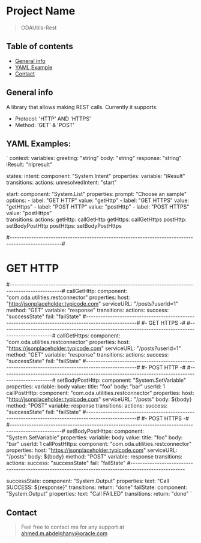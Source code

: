 # Project Name
> ODAUtils-Rest

## Table of contents
* [General info](#general-info)
* [YAML Example](#code-example)
* [Contact](#contact)

## General info
A library that allows making REST calls.
Currently it supports:
* Protocol: 'HTTP' AND 'HTTPS'
* Method: 'GET' & 'POST'

## YAML Examples:
`
context:
  variables:
    greeting: "string"
    body: "string"
    response: "string"
    iResult: "nlpresult"

states:
  intent:
    component: "System.Intent"
    properties:
      variable: "iResult"
    transitions:
      actions:
        unresolvedIntent: "start"

  start:
    component: "System.List"
    properties: 
      prompt: "Choose an sample"
      options: 
      - label: "GET HTTP"
        value: "getHttp" 
      - label: "GET HTTPS"
        value: "getHttps" 
      - label: "POST HTTP"
        value: "postHttp" 
      - label: "POST HTTPS"
        value: "postHttps"         
    transitions:
      actions:
        getHttp: callGetHttp
        getHttps: callGetHttps
        postHttp: setBodyPostHttp
        postHttps: setBodyPostHttps

#---------------------------------------------------------------------------------------------------#
#                                          GET HTTP                                                 #
#---------------------------------------------------------------------------------------------------#
  callGetHttp:
    component: "com.oda.utilities.restconnector"
    properties:
      host: "http://jsonplaceholder.typicode.com"
      serviceURL: "/posts?userId=1"
      method: "GET"
      variable: "response"
    transitions:
      actions:
        success: "successState"
        fail: "failState"
#---------------------------------------------------------------------------------------------------#
#-                                          GET HTTPS                                              -#
#---------------------------------------------------------------------------------------------------#
  callGetHttps:
    component: "com.oda.utilities.restconnector"
    properties:
      host: "https://jsonplaceholder.typicode.com"
      serviceURL: "/posts?userId=1"
      method: "GET"
      variable: "response"
    transitions:
      actions:
        success: "successState"
        fail: "failState"
#---------------------------------------------------------------------------------------------------#
#-                                          POST HTTP                                              -#
#---------------------------------------------------------------------------------------------------#
  setBodyPostHttp:
    component: "System.SetVariable"
    properties:
      variable: body
      value: 
        title: "foo"
        body: "bar"
        userId: 1
  callPostHttp:
    component: "com.oda.utilities.restconnector"
    properties:
      host: "http://jsonplaceholder.typicode.com"
      serviceURL: "/posts"
      body: ${body}
      method: "POST"
      variable: response
    transitions:
      actions:
        success: "successState"
        fail: "failState"
#---------------------------------------------------------------------------------------------------#
#-                                         POST HTTPS                                              -#
#---------------------------------------------------------------------------------------------------#
  setBodyPostHttps:
    component: "System.SetVariable"
    properties:
      variable: body
      value: 
        title: "foo"
        body: "bar"
        userId: 1
  callPostHttps:
    component: "com.oda.utilities.restconnector"
    properties:
      host: "https://jsonplaceholder.typicode.com"
      serviceURL: "/posts"
      body: ${body}
      method: "POST"
      variable: response
    transitions:
      actions:
        success: "successState"
        fail: "failState"
#----------------------------------------------------------------------------------------------------
      
  successState:
    component: "System.Output"
    properties:
      text: "Call SUCCESS: ${response}"
    transitions:
      return: "done"
  failState:
    component: "System.Output"
    properties:
      text: "Call FAILED"
    transitions:
      return: "done"
 `
## Contact
> Feel free to contact me for any support at ahmed.m.abdelghany@oracle.com 
